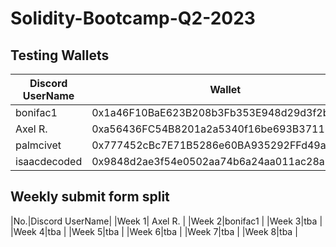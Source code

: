 # Solidity-Bootcamp-Q2-2023


## Testing Wallets 
|Discord UserName|Wallet|
| ----------- | ----------- |
|bonifac1|0x1a46F10BaE623B208b3Fb353E948d29d3f2bFd2e|
|Axel R.|0xa56436FC54B8201a2a5340f16be693B3711Bf9c1|
|palmcivet|0x777452cBc7E71B5286e60BA935292FFd49a597A5|
|isaacdecoded|0x9848d2ae3f54e0502aa74b6a24aa011ac28a1d28|

## Weekly submit form split
|No.|Discord UserName|
|Week 1|  Axel R. |
|Week 2|bonifac1  |
|Week 3|tba  |
|Week 4|tba  |
|Week 5|tba  |
|Week 6|tba  |
|Week 7|tba  |
|Week 8|tba  |
